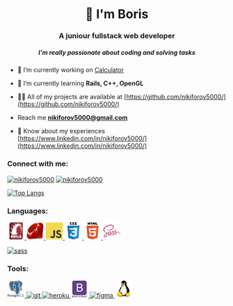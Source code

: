 <h1 align="center">👋 I'm Boris </h1>
<h3 align="center">A juniour fullstack web developer</h3>
<h5 align="center">I'm  really passionate about coding and solving tasks</h5>


- 🔭 I’m currently working on [Calculator](https://github.com/nikiforov5000/Cpp_Calculator)

- 🌱 I’m currently learning **Rails, C++, OpenGL**

- 👨‍💻 All of my projects are available at [https://github.com/nikiforov5000/](https://github.com/nikiforov5000/)

- Reach me **nikiforov5000@gmail.com**

- 📄 Know about my experiences [https://www.linkedin.com/in/nikiforov5000/](https://www.linkedin.com/in/nikiforov5000/)

<h3 align="left">Connect with me:</h3>
<p align="left">
<a href="https://linkedin.com/in/nikiforov5000" target="blank"><img align="center" src="https://cdn.jsdelivr.net/npm/simple-icons@3.0.1/icons/linkedin.svg" alt="nikiforov5000" height="25" width="25" /></a>
<a href="https://instagram.com/nikiforov5000" target="blank"><img align="center" src="https://cdn.jsdelivr.net/npm/simple-icons@3.0.1/icons/instagram.svg" alt="nikiforov5000" height="25" width="25" /></a>
</p>


 [![Top Langs](https://github-readme-stats.vercel.app/api/top-langs/?username=nikiforov5000&layout=compact)](https://github.com/anuraghazra/github-readme-stats) 
  <h3 align="left">Languages:</h3>
<p align="left"> 
  <a href="https://rubyonrails.org" target="_blank"> <img src="https://raw.githubusercontent.com/devicons/devicon/master/icons/rails/rails-original-wordmark.svg" alt="rails" width="40" height="40"/> </a>
   <a href="https://www.ruby-lang.org/en/" target="_blank"> <img src="https://raw.githubusercontent.com/devicons/devicon/master/icons/ruby/ruby-original.svg" alt="ruby" width="40" height="40"/> </a> 
  <a href="https://developer.mozilla.org/en-US/docs/Web/JavaScript" target="_blank"> <img src="https://raw.githubusercontent.com/devicons/devicon/master/icons/javascript/javascript-original.svg" alt="javascript" width="40" height="40"/> </a> 
  <a href="https://www.w3schools.com/css/" target="_blank"> <img src="https://raw.githubusercontent.com/devicons/devicon/master/icons/css3/css3-original-wordmark.svg" alt="css3" width="40" height="40"/> </a> 
  <a href="https://www.w3.org/html/" target="_blank"> <img src="https://raw.githubusercontent.com/devicons/devicon/master/icons/html5/html5-original-wordmark.svg" alt="html5" width="40" height="40"/> </a> 
  <a href="https://sass-lang.com" target="_blank"> <img src="https://raw.githubusercontent.com/devicons/devicon/master/icons/sass/sass-original.svg" alt="sass" width="40" height="40"/> </a> </p>
  <a href="https://www.cplusplus.com/" target="_blank"> <img src="https://upload.wikimedia.org/wikipedia/commons/1/18/ISO_C%2B%2B_Logo.svg" alt="sass" width="40" height="40"/> </a> </p>
  <h3 align="left">Tools:</h3>
<p align="left"> 
  <a href="https://www.postgresql.org" target="_blank"> <img src="https://raw.githubusercontent.com/devicons/devicon/master/icons/postgresql/postgresql-original-wordmark.svg" alt="postgresql" width="40" height="40"/> </a> 
  <a href="https://git-scm.com/" target="_blank"> <img src="https://www.vectorlogo.zone/logos/git-scm/git-scm-icon.svg" alt="git" width="40" height="40"/> </a> 
  <a href="https://heroku.com" target="_blank"> <img src="https://www.vectorlogo.zone/logos/heroku/heroku-icon.svg" alt="heroku" width="40" height="40"/> </a> 
  <a href="https://getbootstrap.com" target="_blank"> <img src="https://raw.githubusercontent.com/devicons/devicon/master/icons/bootstrap/bootstrap-plain-wordmark.svg" alt="bootstrap" width="40" height="40"/> </a> 
  <a href="https://www.figma.com/" target="_blank"> <img src="https://www.vectorlogo.zone/logos/figma/figma-icon.svg" alt="figma" width="40" height="40"/> </a>
  <a href="https://www.linux.org/" target="_blank"> <img src="https://raw.githubusercontent.com/devicons/devicon/master/icons/linux/linux-original.svg" alt="linux" width="40" height="40"/> </a> 
   </p>





